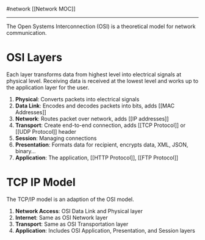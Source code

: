 #network 
[[Network MOC]]
- - - 

The Open Systems Interconnection (OSI) is a theoretical model for network  communication.

# OSI Layers

Each layer transforms data from highest level into electrical signals at physical level. Receiving data is received at the lowest level and works up to the application layer for the user.

1. **Physical**: Converts packets into electrical signals
2. **Data Link**: Encodes and decodes packets into bits, adds [[MAC Addresses]]
3. **Network**: Routes packet over network, adds [[IP addresses]]
4. **Transport**: Create end-to-end connection, adds [[TCP Protocol]] or [[UDP Protocol]] header
5. **Session**: Managing connections
6. **Presentation**: Formats data for recipient, encrypts data, XML, JSON, binary...
7. **Application**: The application, [[HTTP Protocol]], [[FTP Protocol]]

# TCP IP Model

The TCP/IP model is an adaption of the OSI model.

1. **Network Access**: OSI Data Link and Physical layer
2. **Internet**: Same as OSI Network layer
3. **Transport**: Same as OSI Transportation layer
4. **Application**: Includes OSI Application, Presentation, and Session layers